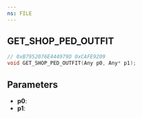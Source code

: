 ```yaml
---
ns: FILE
---
```

## GET_SHOP_PED_OUTFIT

```c
// 0xB7952076E444979D 0xCAFE9209
void GET_SHOP_PED_OUTFIT(Any p0, Any* p1);
```


## Parameters
* **p0**: 
* **p1**: 

